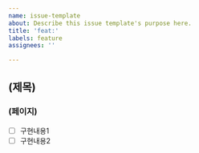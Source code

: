 ```yaml
---
name: issue-template
about: Describe this issue template's purpose here.
title: 'feat:'
labels: feature
assignees: ''

---
```


## (제목)
### (페이지)
- [ ] 구현내용1
- [ ] 구현내용2
